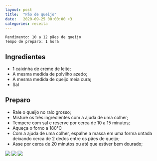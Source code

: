 ```yaml
---
layout: post
title:  "Pão de queijo"
date:   2020-09-25 00:00:00 +3
categories: receita
---
```


```
Rendimento: 10 a 12 pães de queijo
Tempo de preparo: 1 hora
```

## Ingredientes

- 1 caixinha de creme de leite;
- A mesma medida de polvilho azedo;
- A mesma medida de queijo meia cura;
- Sal

## Preparo

- Rale o queijo no ralo grosso;
- Misture os três ingredientes com a ajuda de uma colher;
- Tempere com sal e reserve por cerca de 10 a 15 minutos;
- Aqueça o forno a 180°C
- Com a ajuda de uma colher, espalhe a massa em uma forma untada deixando cerca de 2 dedos entre os pães de queijo;
- Asse por cerca de 20 minutos ou até que estiver bem dourado;


![](/blogmangiare/assets/images/paodequeijo1.jpg)
![](/blogmangiare/assets/images/paodequeijo2.jpg)
![](/blogmangiare/assets/images/paodequeijo3.jpg)

